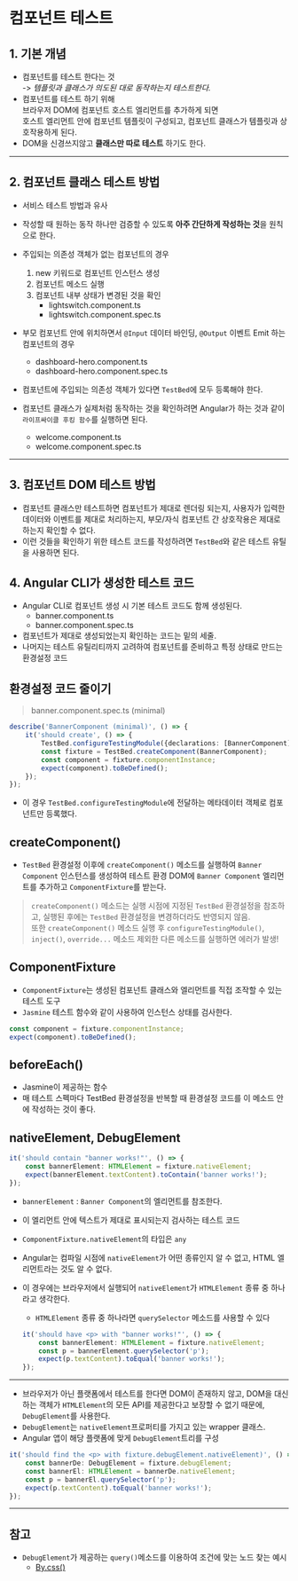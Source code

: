 # 컴포넌트 테스트


## 1. 기본 개념
- 컴포넌트를 테스트 한다는 것   
-> _템플릿과 클래스가 의도된 대로 동작하는지 테스트한다._   
- 컴포넌트를 테스트 하기 위해   
브라우저 DOM에 컴포넌트 호스트 엘리먼트를 추가하게 되면   
호스트 엘리먼트 안에 컴포넌트 템플릿이 구성되고, 컴포넌트 클래스가 템플릿과 상호작용하게 된다.
- DOM을 신경쓰지않고 **클래스만 따로 테스트** 하기도 한다.
<hr/>

## 2. 컴포넌트 클래스 테스트 방법
- 서비스 테스트 방법과 유사
- 작성할 때 원하는 동작 하나만 검증할 수 있도록 **아주 간단하게 작성하는 것**을 원칙으로 한다.
- 주입되는 의존성 객체가 없는 컴포넌트의 경우   

    1. new 키워드로 컴포넌트 인스턴스 생성   
    2. 컴포넌트 메소드 실행   
    3. 컴포넌트 내부 상태가 변경된 것을 확인
        + lightswitch.component.ts
        + lightswitch.component.spec.ts

- 부모 컴포넌트 안에 위치하면서 `@Input` 데이터 바인딩, `@Output` 이벤트 Emit 하는 컴포넌트의 경우   

    + dashboard-hero.component.ts
    + dashboard-hero.component.spec.ts

- 컴포넌트에 주입되는 의존성 객체가 있다면 `TestBed`에 모두 등록해야 한다.
- 컴포넌트 클래스가 실제처럼 동작하는 것을 확인하려면 Angular가 하는 것과 같이 `라이프싸이클 후킹 함수`를 실행하면 된다.

    + welcome.component.ts
    + welcome.component.spec.ts
<hr/>

## 3. 컴포넌트 DOM 테스트 방법
- 컴포넌트 클래스만 테스트하면 컴포넌트가 제대로 렌더링 되는지, 사용자가 입력한 데이터와 이벤트를 제대로 처리하는지, 부모/자식 컴포넌트 간 상호작용은 제대로 하는지 확인할 수 없다.
- 이런 것들을 확인하기 위한 테스트 코드를 작성하려면 `TestBed`와 같은 테스트 유틸을 사용하면 된다.

## 4. Angular CLI가 생성한 테스트 코드
- Angular CLI로 컴포넌트 생성 시 기본 테스트 코드도 함께 생성된다.
    + banner.component.ts
    + banner.component.spec.ts
- 컴포넌트가 제대로 생성되었는지 확인하는 코드는 밑의 세줄.
- 나머지는 테스트 유틸리티까지 고려하여 컴포넌트를 준비하고 특정 상태로 만드는 환경설정 코드   

환경설정 코드 줄이기
-------------------
>banner.component.spec.ts (minimal)
```typescript
describe('BannerComponent (minimal)', () => {
    it('should create', () => {
        TestBed.configureTestingModule({declarations: [BannerComponent]});
        const fixture = TestBed.createComponent(BannerComponent);
        const component = fixture.componentInstance;
        expect(component).toBeDefined();
    });
});
```
- 이 경우 `TestBed.configureTestingModule`에 전달하는 메타데이터 객체로 컴포넌트만 등록했다.   

createComponent()
-----------------
- `TestBed` 환경설정 이후에 `createComponent()` 메소드를 실행하여 `Banner Component` 인스턴스를 생성하여 테스트 환경 DOM에 `Banner Component` 엘리먼트를 추가하고 `ComponentFixture`를 받는다.   
>`createComponent()` 메소드는 실행 시점에 지정된 `TestBed` 환경설정을 참조하고, 실행된 후에는 `TestBed` 환경설정을 변경하더라도 반영되지 않음.   
또한 `createComponent()` 메소드 실행 후 `configureTestingModule()`, `inject()`, `override...` 메소드 제외한 다른 메소드를 실행하면 에러가 발생!   

ComponentFixture
----------------
- `ComponentFixture`는 생성된 컴포넌트 클래스와 엘리먼트를 직접 조작할 수 있는 테스트 도구
- `Jasmine` 테스트 함수와 같이 사용하여 인스턴스 상태를 검사한다.
```typescript
const component = fixture.componentInstance;
expect(component).toBeDefined();
```   

beforeEach()
-------------
- Jasmine이 제공하는 함수
- 매 테스트 스펙마다 TestBed 환경설정을 반복할 때 환경설정 코드를 이 메소드 안에 작성하는 것이 좋다.   

nativeElement, DebugElement
-------------
```typescript
it('should contain "banner works!"', () => {
    const bannerElement: HTMLElement = fixture.nativeElement;
    expect(bannerElement.textContent).toContain('banner works!');
});
```
- `bannerElement` : `Banner Component`의 엘리먼트를 참조한다.
- 이 엘리먼트 안에 텍스트가 제대로 표시되는지 검사하는 테스트 코드
- `ComponentFixture.nativeElement`의 타입은 `any`
- Angular는 컴파일 시점에 `nativeElement`가 어떤 종류인지 알 수 없고, HTML 엘리먼트라는 것도 알 수 없다.
- 이 경우에는 브라우저에서 실행되어 `nativeElement`가 `HTMLElement` 종류 중 하나라고 생각한다.
   
   - `HTMLElement` 종류 중 하나라면 `querySelector` 메소드를 사용할 수 있다   
   ```typescript
   it('should have <p> with "banner works!"', () => {
       const bannerElement: HTMLElement = fixture.nativeElement;
       const p = bannerElement.querySelector('p');
       expect(p.textContent).toEqual('banner works!');
   });
   ```
<hr/>

- 브라우저가 아닌 플랫폼에서 테스트를 한다면 DOM이 존재하지 않고, DOM을 대신하는 객체가 `HTMLElement`의 모든 API를 제공한다고 보장할 수 없기 때문에, `DebugElement`를 사용한다.
- `DebugElement`는 `nativeElement`프로퍼티를 가지고 있는 wrapper 클래스.
- Angular 앱이 해당 플랫폼에 맞게 `DebugElement`트리를 구성

```typescript
it('should find the <p> with fixture.debugElement.nativeElement)', () => {
    const bannerDe: DebugElement = fixture.debugElement;
    const bannerEl: HTMLElement = bannerDe.nativeElement;
    const p = bannerEl.querySelector('p');
    expect(p.textContent).toEqual('banner works!');
});
```

<hr/>

## 참고 
- `DebugElement`가 제공하는 `query()`메소드를 이용하여 조건에 맞는 노드 찾는 예시
    + [By.css()](https://angular.kr/guide/testing-components-basics#bycss)